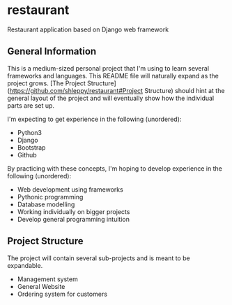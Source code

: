 # restaurant
Restaurant application based on Django web framework

## General Information
This is a medium-sized personal project that I'm using to learn several frameworks and languages. This README file will naturally expand as the project grows. [The Project Structure](https://github.com/shleppy/restaurant#Project Structure) should hint at the general layout of the project and will eventually show how the individual parts are set up.

I'm expecting to get experience in the following (unordered):
* Python3
* Django
* Bootstrap
* Github

By practicing with these concepts, I'm hoping to develop experience in the following (unordered):
* Web development using frameworks
* Pythonic programming
* Database modelling
* Working individually on bigger projects
* Develop general programming intuition

## Project Structure
The project will contain several sub-projects and is meant to be expandable.

* Management system
* General Website
* Ordering system for customers

